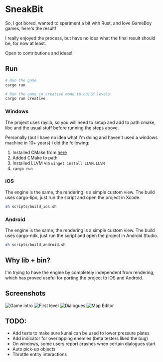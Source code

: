 # SneakBit

So, I got bored, wanted to speriment a bit with Rust, and love GameBoy games, here's the result!

I really enjoyed the process, but have no idea what the final result should be, for now at least.

Open to contributions and ideas!

## Run
```bash
# Run the game
cargo run

# Run the game in creative mode to build levels
cargo run creative
```

### Windows
The project uses raylib, so you will need to setup and add to path cmake, libc and the usual stuff before running the steps above.

Personally (but I have no idea what I'm doing and haven't used a windows machine in 10+ years) I did the following:
1. Installed CMake from [here](https://cmake.org/download/)
2. Added CMake to path
3. Installed LLVM via `winget install LLVM.LLVM`
4. `cargo run` 

### iOS
The engine is the same, the rendering is a simple custom view.
The build uses cargo-lipo, just run the script and open the project in Xcode.
```bash
sh scripts/build_ios.sh
```

### Android
The engine is the same, the rendering is a simple custom view.
The build uses cargo-ndk, just run the script and open the project in Android Studio.
```bash
sh scripts/build_android.sh
```

## Why lib + bin?
I'm trying to have the engine by completely independent from rendering, which has proved useful for porting the project to iOS and Android.

## Screenshots
![Game intro](docs/1.png)
![First level](docs/2.png)
![Dialogues](docs/4.png)
![Map Editor](docs/6.png)

## TODO:
- Add tests to make sure kunai can be used to lower pressure plates
- Add indicator for overlapping enemies (beta testers liked the bug)
- On windows, some users report crashes when certain dialogues start
- Auto pick-up objects
- Throttle entity interactions